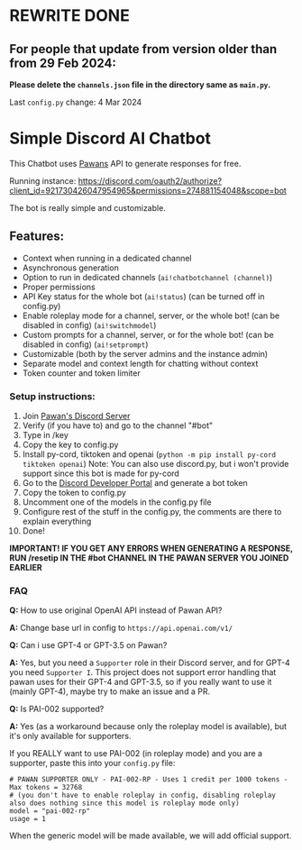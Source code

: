 # REWRITE DONE
## **For people that update from version older than from 29 Feb 2024:**
**Please delete the `channels.json` file in the directory same as `main.py`.**

Last `config.py` change: 4 Mar 2024

# Simple Discord AI Chatbot
This Chatbot uses [Pawans](https://discord.pawan.krd) API to generate responses for free.

Running instance: https://discord.com/oauth2/authorize?client_id=921730426047954965&permissions=274881154048&scope=bot

The bot is really simple and customizable.

## Features:
- Context when running in a dedicated channel
- Asynchronous generation
- Option to run in dedicated channels (`ai!chatbotchannel (channel)`)
- Proper permissions
- API Key status for the whole bot (`ai!status`) (can be turned off in config.py)
- Enable roleplay mode for a channel, server, or the whole bot! (can be disabled in config) (`ai!switchmodel`)
- Custom prompts for a channel, server, or for the whole bot! (can be disabled in config) (`ai!setprompt`)
- Customizable (both by the server admins and the instance admin)
- Separate model and context length for chatting without context
- Token counter and token limiter

### Setup instructions:
1. Join [Pawan's Discord Server](https://discord.pawan.krd)
2. Verify (if you have to) and go to the channel "#bot"
3. Type in /key
4. Copy the key to config.py
5. Install py-cord, tiktoken and openai (`python -m pip install py-cord tiktoken openai`)
Note: You can also use discord.py, but i won't provide support since this bot is made for py-cord
6. Go to the [Discord Developer Portal](https://discord.com/developers/applications) and generate a bot token
7. Copy the token to config.py
8. Uncomment one of the models in the config.py file
9. Configure rest of the stuff in the config.py, the comments are there to explain everything
10. Done!

**IMPORTANT! IF YOU GET ANY ERRORS WHEN GENERATING A RESPONSE, RUN /resetip IN THE #bot CHANNEL IN THE PAWAN SERVER YOU JOINED EARLIER**

### FAQ

**Q:** How to use original OpenAI API instead of Pawan API?

**A:** Change base url in config to `https://api.openai.com/v1/`



**Q:** Can i use GPT-4 or GPT-3.5 on Pawan?

**A:** Yes, but you need a `Supporter` role in their Discord server, and for GPT-4 you need `Supporter I`. This project does not support error handling that pawan uses for their GPT-4 and GPT-3.5, so if you really want to use it (mainly GPT-4), maybe try to make an issue and a PR.



**Q:** Is PAI-002 supported?

**A:** Yes (as a workaround because only the roleplay model is available), but it's only available for supporters.

If you REALLY want to use PAI-002 (in roleplay mode) and you are a supporter, paste this into your `config.py` file:

```
# PAWAN SUPPORTER ONLY - PAI-002-RP - Uses 1 credit per 1000 tokens - Max tokens = 32768
# (you don't have to enable roleplay in config, disabling roleplay also does nothing since this model is roleplay mode only)
model = "pai-002-rp"
usage = 1
```

When the generic model will be made available, we will add official support.
